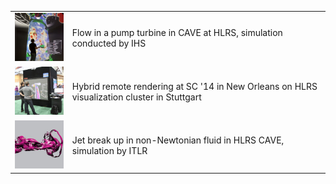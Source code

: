 <table>
<tr>
<td><a href="vistle-ihs.jpg"><img src="vistle-ihs-small.jpg"/></a></td><td>Flow in a pump turbine in CAVE at HLRS, simulation conducted by IHS</td>
</tr><tr>
<td><a href="vistle-remote.jpg"><img src="vistle-remote-small.jpg"/></a></td><td>Hybrid remote rendering at SC '14 in New Orleans on HLRS visualization cluster in Stuttgart</td>
</tr><tr>
<td><a href="vistle-itlr.jpg"><img src="vistle-itlr-small.jpg"/></a></td><td>Jet break up in non-Newtonian fluid in HLRS CAVE, simulation by ITLR</td>
</tr>
</table>

